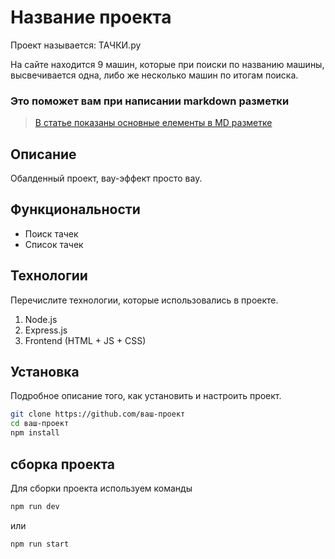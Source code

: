# Название проекта
Проект называется: ТАЧКИ.ру

На сайте находится 9 машин, которые при поиски по названию машины, высвечивается одна, либо же несколько машин по итогам поиска.

### Это поможет вам при написании markdown разметки

> [В статье показаны основные елементы в MD разметке](https://doka-guide.vercel.app/tools/markdown/)

## Описание

Обалденный проект, вау-эффект просто вау.

## Функциональности

- Поиск тачек
- Список тачек

## Технологии

Перечислите технологии, которые использовались в проекте.

1. Node.js
2. Express.js
3. Frontend (HTML + JS + CSS)

## Установка

Подробное описание того, как установить и настроить проект.

```bash
git clone https://github.com/ваш-проект
cd ваш-проект
npm install
```

## сборка проекта

Для сборки проекта используем команды

```bash
npm run dev
```

или

```bash
npm run start
```
